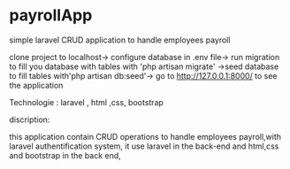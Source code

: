 # payrollApp
simple laravel CRUD application to handle employees payroll


clone project to localhost-> configure database in .env file-> run migration to fill you database with tables with 'php artisan migrate'
->seed  database to fill tables with'php artisan db:seed'-> go to http://127.0.0.1:8000/ to see the application


Technologie : 
laravel , html ,css, bootstrap

discription:

this application contain CRUD operations to handle employees payroll,with laravel authentification system, it use laravel  in the back-end and html,css and bootstrap 
in the back end,


